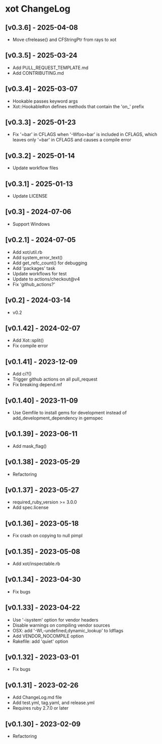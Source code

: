 # xot ChangeLog


## [v0.3.6] - 2025-04-08

- Move cfrelease() and CFStringPtr from rays to xot


## [v0.3.5] - 2025-03-24

- Add PULL_REQUEST_TEMPLATE.md
- Add CONTRIBUTING.md


## [v0.3.4] - 2025-03-07

- Hookable passes keyword args
- Xot::Hookable#on defines methods that contain the 'on_' prefix


## [v0.3.3] - 2025-01-23

- Fix '=bar' in CFLAGS when '-Wfoo=bar' is included in CFLAGS, which leaves only '=bar' in CFLAGS and causes a compile error


## [v0.3.2] - 2025-01-14

- Update workflow files


## [v0.3.1] - 2025-01-13

- Update LICENSE


## [v0.3] - 2024-07-06

- Support Windows


## [v0.2.1] - 2024-07-05

- Add xot/util.rb
- Add system_error_text()
- Add get_refc_count() for debugging
- Add 'packages' task
- Update workflows for test
- Update to actions/checkout@v4
- Fix 'github_actions?'


## [v0.2] - 2024-03-14

- v0.2


## [v0.1.42] - 2024-02-07

- Add Xot::split()
- Fix compile error


## [v0.1.41] - 2023-12-09

- Add ci?()
- Trigger github actions on all pull_request
- Fix breaking depend.mf


## [v0.1.40] - 2023-11-09

- Use Gemfile to install gems for development instead of add_development_dependency in gemspec


## [v0.1.39] - 2023-06-11

- Add mask_flag()


## [v0.1.38] - 2023-05-29

- Refactoring


## [v0.1.37] - 2023-05-27

- required_ruby_version >= 3.0.0
- Add spec.license


## [v0.1.36] - 2023-05-18

- Fix crash on copying to null pimpl


## [v0.1.35] - 2023-05-08

- Add xot/inspectable.rb


## [v0.1.34] - 2023-04-30

- Fix bugs


## [v0.1.33] - 2023-04-22

- Use '-isystem' option for vendor headers
- Disable warnings on compiling vendor sources
- OSX: add '-Wl,-undefined,dynamic_lookup' to ldflags
- Add VENDOR_NOCOMPILE option
- Rakefile: add 'quiet' option


## [v0.1.32] - 2023-03-01

- Fix bugs


## [v0.1.31] - 2023-02-26

- Add ChangeLog.md file
- Add test.yml, tag.yaml, and release.yml
- Requires ruby 2.7.0 or later


## [v0.1.30] - 2023-02-09

- Refactoring
